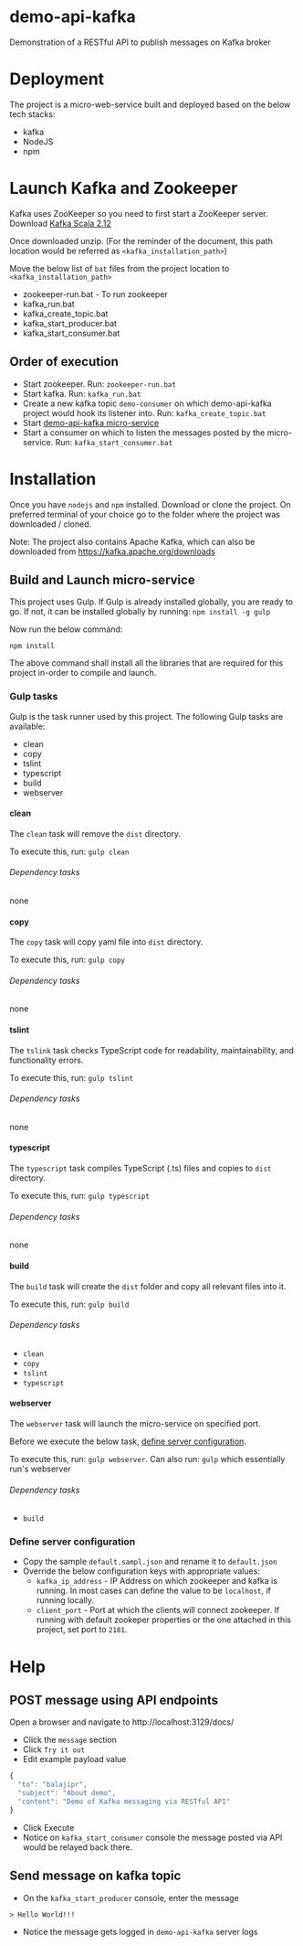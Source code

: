# demo-api-kafka

Demonstration of a RESTful API to publish messages on Kafka broker

# Deployment

The project is a micro-web-service built and deployed based on the below tech stacks:

* kafka
* NodeJS
* npm

# Launch Kafka and Zookeeper

Kafka uses ZooKeeper so you need to first start a ZooKeeper server. Download [Kafka Scala 2.12](https://kafka.apache.org/downloads)

Once downloaded unzip. (For the reminder of the document, this path location would be referred as `<kafka_installation_path>`)

Move the below list of `bat` files from the project location to `<kafka_installation_path>`

* zookeeper-run.bat - To run zookeeper
* kafka_run.bat
* kafka_create_topic.bat
* kafka_start_producer.bat
* kafka_start_consumer.bat

## Order of execution

* Start zookeeper. Run: `zookeeper-run.bat`
* Start kafka. Run: `kafka_run.bat`
* Create a new kafka topic `demo-consumer` on which demo-api-kafka project would hook its listener into. Run: `kafka_create_topic.bat`
* Start [demo-api-kafka micro-service](#build-and-launch-micro-service)
* Start a consumer on which to listen the messages posted by the micro-service. Run: `kafka_start_consumer.bat`

# Installation

Once you have `nodejs` and `npm` installed. Download or clone the project. On preferred terminal of your choice go to the folder where the project was downloaded / cloned.

Note: The project also contains Apache Kafka, which can also be downloaded from https://kafka.apache.org/downloads 

## Build and Launch micro-service

This project uses Gulp. If Gulp is already installed globally, you are ready to go. If not, it can be installed globally by running: `npm install -g gulp`

Now run the below command:

`npm install`

The above command shall install all the libraries that are required for this project in-order to compile and launch.

### Gulp tasks

Gulp is the task runner used by this project. The following Gulp tasks are available:

* clean
* copy
* tslint
* typescript
* build
* webserver

#### clean

The `clean` task will remove the `dist` directory.

To execute this, run: `gulp clean`

###### Dependency tasks

none

#### copy

The `copy` task will copy yaml file into `dist` directory.

To execute this, run: `gulp copy`

###### Dependency tasks

none

#### tslint

The `tslink` task checks TypeScript code for readability, maintainability, and functionality errors.

To execute this, run: `gulp tslint`

###### Dependency tasks

none

#### typescript

The `typescript` task compiles TypeScript (.ts) files and copies to `dist` directory.

To execute this, run: `gulp typescript`

###### Dependency tasks

none

#### build

The `build` task will create the `dist` folder and copy all relevant files into it.

To execute this, run: `gulp build`

###### Dependency tasks

- `clean`
- `copy`
- `tslint`
- `typescript`

#### webserver

The `webserver` task will launch the micro-service on specified port.

Before we execute the below task, [define server configuration](#define-server-configuration).

To execute this, run: `gulp webserver`. Can also run: `gulp` which essentially run's webserver

###### Dependency tasks

- `build`

### Define server configuration

* Copy the sample `default.sampl.json` and rename it to `default.json`
* Override the below configuration keys with appropriate values:
  * `kafka_ip_address` - IP Address on which zookeeper and kafka is running. In most cases can define the value to be `localhost`, if running locally.
  * `client_port` - Port at which the clients will connect zookeeper. If running with default zookeper properties or the one attached in this project, set port to `2181`.

# Help

## POST message using API endpoints

Open a browser and navigate to http://localhost:3129/docs/

* Click the `message` section
* Click `Try it out`
* Edit example payload value
```javascript
{
  "to": "balajipr",
  "subject": "About demo",
  "content": "Demo of Kafka messaging via RESTful API"
}
```
* Click Execute
 * Notice on `kafka_start_consumer` console the message posted via API would be relayed back there.

## Send message on kafka topic

* On the `kafka_start_producer` console, enter the message
```
> Hello World!!!
```
* Notice the message gets logged in `demo-api-kafka` server logs
